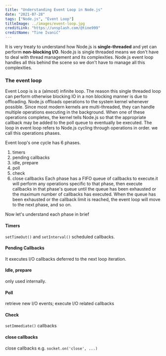 ```yaml
---
title: "Understanding Event Loop in Node.js"
date: "2021-07-28"
tags: ["Node.js", "Event Loop"]
titleImage: ../images/event-loop.jpg
creditLink: "https://unsplash.com/@tine999"
creditName: "Tine Ivanič"
---
```

It is very treaty to understand how Node.js is **single-threaded** and yet can perform **non-blocking I/O**. Node.js is 
single threaded means we don't have to deal with thread management and its complexities. Node.js event loop handles 
all this behind the scene so we don't have to manage all this complexities.

### The event loop

Event Loop is is a (almost) infinite loop. The reason this single threaded loop can perform otherwise blocking IO in 
a non blocking manner is due to offloading. Node.js offloads operations to the system kernel whenever possible. Since 
most modern kernels are multi-threaded, they can handle multiple operations executing in the background. When one 
of these operations completes, the kernel tells Node.js so that the appropriate callback may be added to the poll 
queue to eventually be executed. The loop in event loop refers to Node.js cycling through operations in order. 
we call this operations phases.

Event loop's one cycle has 6 phases.
1. timers
1. pending callbacks
1. idle, prepare
1. poll
1. check
1. close callbacks
Each phase has a FIFO queue of callbacks to execute.it will perform any operations specific to that phase, then 
execute callbacks in that phase's queue until the queue has been exhausted or the maximum number of callbacks has 
executed. When the queue has been exhausted or the callback limit is reached, the event loop will move to the next 
phase, and so on.                      

Now let's understand each phase in brief

#### Timers
`setTimeOut()` and `setInterval()` scheduled callbacks. 

#### Pending Callbacks
It executes I/O callbacks deferred to the next loop iteration.

#### Idle, prepare
only used internally.

#### Poll
retrieve new I/O events; execute I/O related callbacks 

#### Check
`setImmediate()` callbacks

#### close callbacks
close callbacks e.g. `socket.on('close', ...)`

